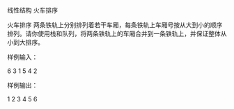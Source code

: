 线性结构 火车排序

火车排序
两条铁轨上分别排列着若干车厢，每条铁轨上车厢号按从大到小的顺序排列。请你使用栈和队列，将两条铁轨上的车厢合并到一条铁轨上，并保证整体从小到大排序。

样例输入：

6 3 1
5 4 2

样例输出：

1 2 3 4 5 6 

